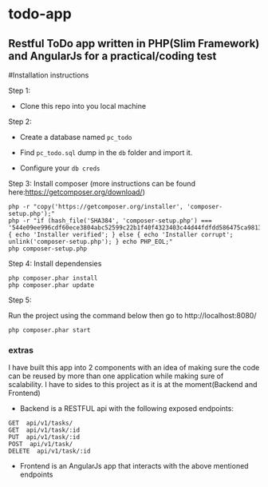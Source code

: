 # todo-app
## Restful ToDo app  written in PHP(Slim Framework) and AngularJs for a practical/coding test

#Installation instructions

Step 1:

* Clone this repo into you local machine

Step 2:

* Create a database named `pc_todo`

* Find `pc_todo.sql` dump in the `db` folder and import it.

* Configure your `db creds`

Step 3:
Install composer (more instructions can be found here:https://getcomposer.org/download/)
```
php -r "copy('https://getcomposer.org/installer', 'composer-setup.php');"
php -r "if (hash_file('SHA384', 'composer-setup.php') === '544e09ee996cdf60ece3804abc52599c22b1f40f4323403c44d44fdfdd586475ca9813a858088ffbc1f233e9b180f061') { echo 'Installer verified'; } else { echo 'Installer corrupt'; unlink('composer-setup.php'); } echo PHP_EOL;"
php composer-setup.php
```

Step 4:
Install dependensies
```
php composer.phar install
php composer.phar update

```

Step 5:

Run the project using the command below then go to http://localhost:8080/

```php composer.phar start```


### extras

I have built this app into 2 components with an idea of making sure the code can be reused by more than one application while making sure of scalability.
I have to sides to this project as it is at the moment(Backend and Frontend)

* Backend is a RESTFUL api with the following exposed endpoints:
```
GET  api/v1/tasks/
GET  api/v1/task/:id
PUT  api/v1/task/:id
POST  api/v1/task/
DELETE  api/v1/task/:id
```
* Frontend is an AngularJs app that interacts with the above mentioned endpoints
